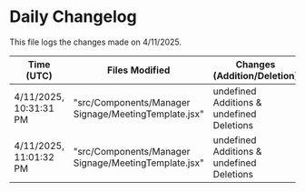 # Daily Changelog

This file logs the changes made on 4/11/2025.

| Time (UTC)             | Files Modified                    | Changes (Addition/Deletion) |
|------------------------|-----------------------------------|-----------------------------|
| 4/11/2025, 10:31:31 PM | "src/Components/Manager Signage/MeetingTemplate.jsx" | undefined Additions & undefined Deletions |
| 4/11/2025, 11:01:32 PM | "src/Components/Manager Signage/MeetingTemplate.jsx" | undefined Additions & undefined Deletions|
